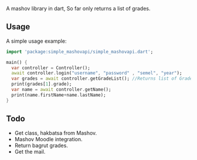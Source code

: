 A mashov library in dart, So far only returns a list of grades.

## Usage

A simple usage example:

```dart
import 'package:simple_mashovapi/simple_mashovapi.dart';

main() {
  var controller = Controller();
  await controller.login("username", "password" , "semel", "year");
  var grades = await controller.getGradeList(); //Returns list of Grades
  print(grades[1].grade);
  var name = await controller.getName();
  print(name.firstName+name.lastName);
}
```
 ## Todo 
 * Get class, hakbatsa from Mashov.
 * Mashov Moodle integration.
 * Return bagrut grades.
 * Get the mail.
